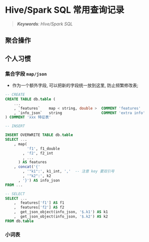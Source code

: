 Hive/Spark SQL 常用查询记录
===
<!--START_SECTION:badge-->
<!--END_SECTION:badge-->
<!--info
top: false
hidden: true
-->

> ***Keywords**: Hive/Spark SQL*

<!--START_SECTION:toc-->
<!--END_SECTION:toc-->
<!-- > [*References*](#References) -->

## 聚合操作

### 


## 个人习惯

### 集合字段 `map/json`
- 作为一个额外字段, 可以把新的字段统一放到这里, 防止频繁修改表;
    <!-- - 主要是 `bigint/double/string` 类型的字段, 其他集合类型, 建议转成 `string`; -->
<!-- - 数值类型可以放到 `features map < string, double > COMMENT '数值类型 features'`,  -->

```sql
-- CREATE
CREATE TABLE db.table (
    ...
    , `features`    map < string, double >  COMMENT 'features'
    , `info_json`   string                  COMMENT 'extra info'
) COMMENT 'xxx 特征表'

-- INSERT

INSERT OVERWRITE TABLE db.table
SELECT ...
    , map(
          'f1', f1_double
        , 'f2', f2_int
        , ...
      ) AS features
    , concat('{'
        , '"k1":', k1_int, ','  -- 注意 key 要双引号
        , '"k2":', k2
      , '}') AS info_json
FROM ...

-- SELECT
SELECT ...
    ,  features['f1'] AS f1
    ,  features['f2'] AS f2
    ,  get_json_object(info_json, '$.k1') AS k1
    ,  get_json_object(info_json, '$.k2') AS k2
FROM db.table
```


### 小词表
```sql

```